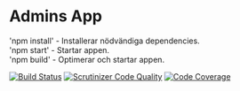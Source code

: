 # Admins App
'npm install' - Installerar nödvändiga dependencies.  
'npm start' - Startar appen.  
'npm build' - Optimerar och startar appen.

[![Build Status](https://scrutinizer-ci.com/g/gurkan444/test/badges/build.png?b=main)](https://scrutinizer-ci.com/g/gurkan444/test/build-status/main)
[![Scrutinizer Code Quality](https://scrutinizer-ci.com/g/gurkan444/test/badges/quality-score.png?b=main)](https://scrutinizer-ci.com/g/gurkan444/test/?branch=main)
[![Code Coverage](https://scrutinizer-ci.com/g/gurkan444/test/badges/coverage.png?b=main)](https://scrutinizer-ci.com/g/gurkan444/test/?branch=main)